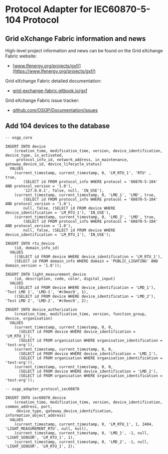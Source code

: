 <!--
SPDX-FileCopyrightText: 2023 Contributors to the GXF project

SPDX-License-Identifier: Apache-2.0
-->

# Protocol Adapter for IEC60870-5-104 Protocol

## Grid eXchange Fabric information and news

High-level project information and news can be found on the Grid eXchange Fabric website:
* [www.lfenergy.org/projects/gxf/](https://www.lfenergy.org/projects/gxf/)

Grid eXchange Fabric detailed documentation:
* [grid-exchange-fabric.gitbook.io/gxf](https://grid-exchange-fabric.gitbook.io/gxf)

Grid eXchange Fabric issue tracker:
* [github.com/OSGP/Documentation/issues](https://github.com/OSGP/Documentation/issues)

## Add 104 devices to the database

```
-- osgp_core

INSERT INTO device
    (creation_time, modification_time, version, device_identification, device_type, is_activated,
     protocol_info_id, network_address, in_maintenance, gateway_device_id, device_lifecycle_status)
  VALUES
    (current_timestamp, current_timestamp, 0, 'LM_RTU_1', 'RTU' , true,
        (SELECT id FROM protocol_info WHERE protocol = '60870-5-104' AND protocol_version = '1.0'),
        '127.0.0.1', false, null, 'IN_USE'),
    (current_timestamp, current_timestamp, 0, 'LMD_1', 'LMD', true,
        (SELECT id FROM protocol_info WHERE protocol = '60870-5-104' AND protocol_version = '1.0'),
        null, false, (SELECT id FROM device WHERE device_identification = 'LM_RTU_1'), 'IN_USE'),
    (current_timestamp, current_timestamp, 0, 'LMD_2', 'LMD', true,
        (SELECT id FROM protocol_info WHERE protocol = '60870-5-104' AND protocol_version = '1.0'),
        null, false, (SELECT id FROM device WHERE device_identification = 'LM_RTU_1'), 'IN_USE');

INSERT INTO rtu_device
    (id, domain_info_id)
  VALUES 
    ((SELECT id FROM device WHERE device_identification = 'LM_RTU_1'), 
    (SELECT id FROM domain_info WHERE domain = 'PUBLIC_LIGHTING' AND domain_version = '1.0'));

INSERT INTO light_measurement_device
    (id, description, code, color, digital_input)
  VALUES
    ((SELECT id FROM device WHERE device_identification = 'LMD_1'), 'Test LMD 1', 'LMD-1', '#c9eec9', 1),
    ((SELECT id FROM device WHERE device_identification = 'LMD_2'), 'Test LMD 2', 'LMD-2', '#c9eec9', 2);

INSERT INTO device_authorization
    (creation_time, modification_time, version, function_group, device, organisation)
  VALUES
    (current_timestamp, current_timestamp, 0, 0,
      (SELECT id FROM device WHERE device_identification = 'LM_RTU_1'),
      (SELECT id FROM organisation WHERE organisation_identification = 'test-org')),
    (current_timestamp, current_timestamp, 0, 0,
      (SELECT id FROM device WHERE device_identification = 'LMD_1'),
      (SELECT id FROM organisation WHERE organisation_identification = 'test-org')),
    (current_timestamp, current_timestamp, 0, 0,
      (SELECT id FROM device WHERE device_identification = 'LMD_2'),
      (SELECT id FROM organisation WHERE organisation_identification = 'test-org'));

-- osgp_adapter_protocol_iec60870

INSERT INTO iec60870_device
    (creation_time, modification_time, version, device_identification, common_address, port, 
     device_type, gateway_device_identification, information_object_address)
  VALUES
    (current_timestamp, current_timestamp, 0, 'LM_RTU_1', 1, 2404, 'LIGHT_MEASUREMENT_RTU', null, null),
    (current_timestamp, current_timestamp, 0, 'LMD_1', -1, null, 'LIGHT_SENSOR', 'LM_RTU_1', 1),
    (current_timestamp, current_timestamp, 0, 'LMD_2', -1, null, 'LIGHT_SENSOR', 'LM_RTU_1', 2);
```
